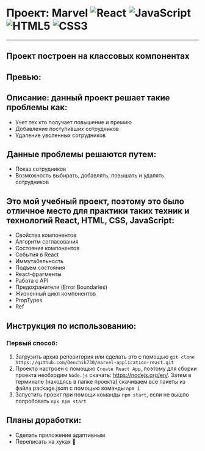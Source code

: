# Проект: Marvel ![React](https://img.shields.io/badge/react-%2320232a.svg?style=for-the-badge&logo=react&logoColor=%2361DAFB) ![JavaScript](https://img.shields.io/badge/javascript-%23323330.svg?style=for-the-badge&logo=javascript&logoColor=%23F7DF1E) ![HTML5](https://img.shields.io/badge/html5-%23E34F26.svg?style=for-the-badge&logo=html5&logoColor=white) ![CSS3](https://img.shields.io/badge/css3-%231572B6.svg?style=for-the-badge&logo=css3&logoColor=white)

---

## Проект построен на классовых компонентах

## Превью:

## Описание: данный проект решает такие проблемы как:

- Учет тех кто получает повышение и премию
- Добавление поступивших сотрудников
- Удаление уволенных сотрудников

## Данные проблемы решаются путем:

- Показ сотрудников
- Возможность выбирать, добавлять, повышать и удалять сотрудников

## Это мой учебный проект, поэтому это было отличное место для практики таких техник и технологий React, HTML, CSS, JavaScript:

- Cвойства компонентов
- Алгоритм согласования
- Состояния компонентов
- События в React
- Иммутабельность
- Подъем состояния
- React-фрагменты
- Работа с API
- Предохранители (Error Boundaries)
- Жизненный цикл компонентов
- PropTypes
- Ref

## Инструкция по использованию:

### Первый способ:

1. Загрузить архив репозитория или сделать это с помощью `git clone https://github.com/Denchik730/marvel-application-react.git`
2. Проектр настроен с помощью `Create React App`, поэтому для сборки проекта необходим `Node.js` скачать: https://nodejs.org/en/. Затем в терминале (находясь в папке проекта) скачиваем все пакеты из файла package.jsom с помощью команды `npm i`
3. Запустить проект при помощи команды `npm start`, если не вышло попробовать `npx npm start`

## Планы доработки:

- Сделать приложение адаптивным
- Переписать на хуках 👊
